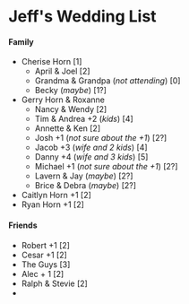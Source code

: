 # Jeff's Wedding List

#### Family

- Cherise Horn [1]
  - April & Joel [2]
  - Grandma & Grandpa (*not attending*) [0]
  - Becky (*maybe*) [1?]
- Gerry Horn & Roxanne
  - Nancy & Wendy [2]
  - Tim & Andrea +2 (*kids*) [4]
  - Annette & Ken [2]
  - Josh +1 (*not sure about the +1*) [2?]
  - Jacob +3 (*wife and 2 kids*) [4]
  - Danny +4 (*wife and 3 kids*) [5]
  - Michael +1 (*not sure about the +1*) [2?]
  - Lavern & Jay (*maybe*) [2?]
  - Brice & Debra (*maybe*) [2?]
- Caitlyn Horn +1 [2]
- Ryan Horn +1 [2]

#### Friends

- Robert +1 [2]
- Cesar +1 [2]
- The Guys [3]
- Alec + 1 [2]
- Ralph & Stevie [2]
- 
